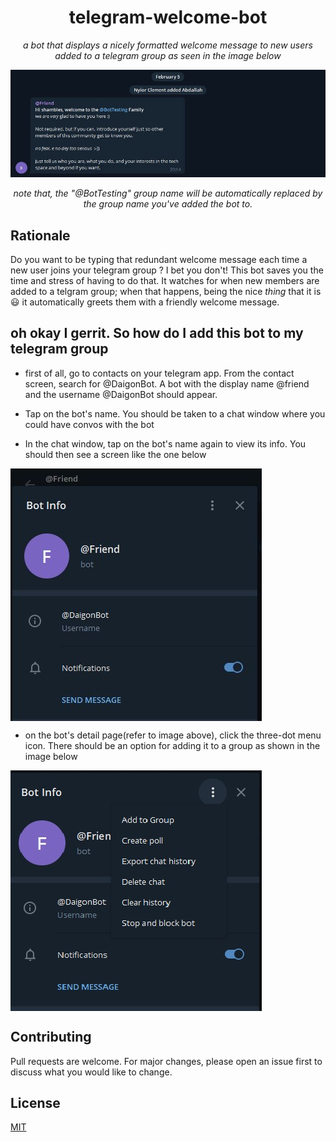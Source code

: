 <h1 align="center">
	telegram-welcome-bot
</h1>

<div align="center">
    <p>
        <i>
            a bot that displays a nicely formatted welcome message to 
            new users added to a telegram group as seen in the image below
        </i>
    </p>
    <img src="./images/welcome-message.JPG" />
    <p>
        <i>
            note that, the "@BotTesting" group name will be 
            automatically replaced by the group name you've added
            the bot to.
        </i>
    </p>
</div>

## Rationale

Do you want to be typing that redundant welcome message 
each time a new user joins your telegram group ?
I bet you don't! This bot saves you the time and stress of having 
to do that. It watches for when new members are added to 
a telgram group; when that happens, being the nice _thing_ that it is :smiley:
it automatically greets them with a friendly welcome message.

## oh okay I gerrit. So how do I add this bot to my telegram group

* first of all, go to contacts on your telegram app. From the contact screen, search for @DaigonBot. A bot with the display name @friend and the username @DaigonBot should appear. 

* Tap on the bot's name. You should be taken to a chat window where you could have convos with the bot

* In the chat window, tap on the bot's name again to view its info. You should then see a screen like the one below

<img align="center" src="./images/bot-info.JPG" />

* on the bot's detail page(refer to image above), click the three-dot menu icon. There should be an option for adding it to a group as shown in the image below

<img align="center" src="./images/add-to-group.jpg" />

## Contributing
Pull requests are welcome. For major changes, please open an issue first to discuss what you would like to change.

## License
[MIT](https://choosealicense.com/licenses/mit/)
